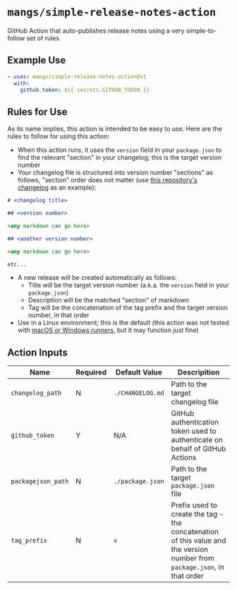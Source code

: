 # `mangs/simple-release-notes-action`

GitHub Action that auto-publishes release notes using a very simple-to-follow set of rules

## Example Use

```yaml
- uses: mangs/simple-release-notes-action@v1
  with:
    github_token: ${{ secrets.GITHUB_TOKEN }}
```

## Rules for Use

As its name implies, this action is intended to be easy to use. Here are the rules to follow for using this action:

- When this action runs, it uses the `version` field in your `package.json` to find the relevant "section" in your changelog; this is the target version number
- Your changelog file is structured into version number "sections" as follows, "section" order does not matter (use [this repository's changelog](./CHANGELOG.md) as an example):

```markdown
# <changelog title>

## <version number>

<any markdown can go here>

## <another version number>

<any markdown can go here>

etc...
```

- A new release will be created automatically as follows:
  - Title will be the target version number (a.k.a. the `version` field in your `package.json`)
  - Description will be the matched "section" of markdown
  - Tag will be the concatenation of the tag prefix and the target version number, in that order
- Use in a Linux environment; this is the default (this action was not tested with [macOS or Windows runners](https://docs.github.com/en/actions/using-github-hosted-runners/about-github-hosted-runners#supported-runners-and-hardware-resources), but it may function just fine)

## Action Inputs

| Name               | Required | Default Value    | Descripition                                                                                                              |
| ------------------ | -------- | ---------------- | ------------------------------------------------------------------------------------------------------------------------- |
| `changelog_path`   | N        | `./CHANGELOG.md` | Path to the target changelog file                                                                                         |
| `github_token`     | Y        | N/A              | GitHub authentication token used to authenticate on behalf of GitHub Actions                                              |
| `packagejson_path` | N        | `./package.json` | Path to the target `package.json` file                                                                                    |
| `tag_prefix`       | N        | `v`              | Prefix used to create the tag - the concatenation of this value and the version number from `package.json`, in that order |
